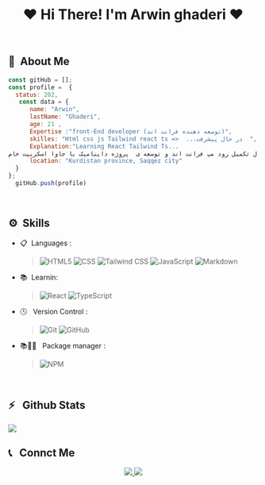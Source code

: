 <h1 align="center">❤ Hi There! I'm Arwin ghaderi ❤</h2>
 <br>

 
## 📃&nbsp; About Me
  ```javascript 
 const gitHub = [];
 const profile =  {
    status: 202,
     const data = {
        name: "Arwin",
        lastName: "Ghaderi",
        age: 21 ,
        Expertise :"front-End developer (توسعه دهنده فرانت اند)",
        skilles: "Html css js Tailwind react ts =>  ...در حال پیشرفت  ",
        Explanation:"Learning React Tailwind Ts...
در حال تکمیل رود مپ فرانت اند و توسعه ی  پروژه داینامیک با جاوا اسکریپت خام", 
        location: "Kurdistan province, Saqqez city"
    }
};
    gitHub.push(profile)
```
 <br>
 
 ## ⚙️&nbsp; Skills

- 📋 &nbsp;Languages :
  
  >![HTML5](https://img.shields.io/badge/-HTML5-333333?style=flat&logo=HTML5)
  >![CSS](https://img.shields.io/badge/-CSS-333333?style=flat&logo=CSS3&logoColor=1572B6)
  >![Tailwind CSS](https://img.shields.io/badge/-TailwindCSS-333333?style=flat&logo=TailwindCSS)
  >![JavaScript](https://img.shields.io/badge/-JavaScript-333333?style=flat&logo=javascript)
  >![Markdown](https://img.shields.io/badge/-Markdown-333333?style=flat&logo=markdown)
- 📚 &nbsp;Learnin:
  
  >![React](https://img.shields.io/badge/react-%2320232a.svg?style=for-the-badge&logo=react&logoColor=%2361DAFB)
  >![TypeScript](https://img.shields.io/badge/typescript-%23007ACC.svg?style=for-the-badge&logo=typescript&logoColor=white)

- 🕓 &nbsp; Version Control :

  >![Git](https://img.shields.io/badge/-Git-333333?style=flat&logo=git)
  >![GitHub](https://img.shields.io/badge/-GitHub-333333?style=flat&logo=github)
- 📚👨‍🔧 &nbsp; Package manager :

  >![NPM](https://img.shields.io/badge/-NPM-333333?style=flat&logo=NPM)

  
  <br>

  
<h2>⚡️ &nbsp; Github Stats</h2>

<a href="https://gist.github.com/arwinghaderi">
<img src="https://github-readme-stats.vercel.app/api?username=arwinghaderi&show_icons=true&theme=gruvbox"/>
</a>


<br>



<h2>📞 &nbsp; Connct Me </h2>

<p align="center">
   <a href="https://instagram.com/arwin.ghaderi/">
    <img src="https://img.shields.io/badge/Instagram-@arwin.ghaderi-red?style=flat&logo=instagram" />
  </a>
  <a href="https://t.me/arvin81/">
    <img src="https://img.shields.io/badge/Telegram-@arvin81-blue?style=flat&logo=telegram" />
  </a>
</p>



